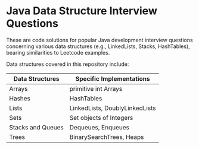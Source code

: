 # Java Data Structure Interview Questions
  
These are code solutions for popular Java development interview questions concerning various data structures (e.g., LinkedLists, Stacks, HashTables), bearing similarities to Leetcode examples.  
  
Data structures covered in this repository include:  
  
| Data Structures | Specific Implementations |  
| ----- | ----- |  
| Arrays | primitive int Arrays |  
| Hashes | HashTables |  
| Lists | LinkedLists, DoublyLinkedLists |  
| Sets | Set objects of Integers |  
| Stacks and Queues | Dequeues, Enqueues |  
| Trees | BinarySearchTrees, Heaps |
